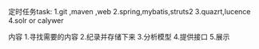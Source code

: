 定时任务task: 
1.git ,maven ,web
2.spring,mybatis,struts2
3.quazrt,lucence
4.solr or calywer

内容
1.寻找需要的内容
2.纪录并存储下来
3.分析模型
4.提供接口
5.展示

